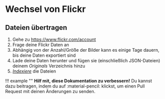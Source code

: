 # Wechsel von Flickr #

## Dateien übertragen

1. Gehe zu https://www.flickr.com/account
2. Frage deine Flickr Daten an
3. Abhängig von der Anzahl/Größe der Bilder kann es einige Tage dauern, bis deine Daten exportiert sind
4. Lade deine Daten herunter und fügen sie (einschließlich JSON-Dateien) deinem *Originals* Verzeichnis hinzu
5. [*Indexiere*](../library/indexing.md) die Dateien

!!! example ""
    **Hilf mit, diese Dokumentation zu verbessern!** Du kannst dazu beitragen, indem du auf :material-pencil: klickst, um einen Pull Request mit deinen Änderungen zu senden.